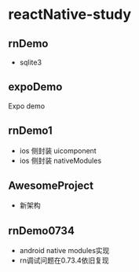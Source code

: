 # reactNative-study

## rnDemo

- sqlite3

## expoDemo

Expo demo

## rnDemo1

- ios 侧封装 uicomponent
- ios 侧封装 nativeModules

## AwesomeProject

- 新架构

## rnDemo0734

- android native modules实现
- rn调试问题在0.73.4依旧复现